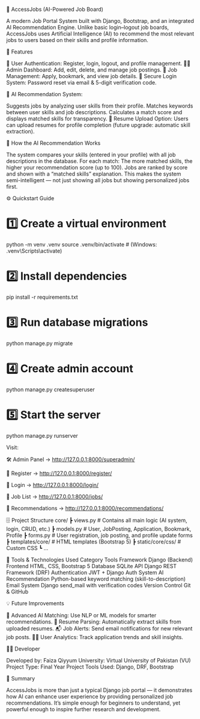 🧠 AccessJobs (AI-Powered Job Board)

A modern Job Portal System built with Django, Bootstrap, and an integrated AI Recommendation Engine.
Unlike basic login–logout job boards, AccessJobs uses Artificial Intelligence (AI) to recommend the most relevant jobs to users based on their skills and profile information.

🚀 Features

🧩 User Authentication: Register, login, logout, and profile management.
👩‍💼 Admin Dashboard: Add, edit, delete, and manage job postings.
💼 Job Management: Apply, bookmark, and view job details.
🔐 Secure Login System: Password reset via email & 5-digit verification code.

🌟 AI Recommendation System:

Suggests jobs by analyzing user skills from their profile.
Matches keywords between user skills and job descriptions.
Calculates a match score and displays matched skills for transparency.
📄 Resume Upload Option: Users can upload resumes for profile completion (future upgrade: automatic skill extraction).

🧠 How the AI Recommendation Works

The system compares your skills (entered in your profile) with all job descriptions in the database.
For each match:
The more matched skills, the higher your recommendation score (up to 100).
Jobs are ranked by score and shown with a “matched skills” explanation.
This makes the system semi-intelligent — not just showing all jobs but showing personalized jobs first.

⚙️ Quickstart Guide
# 1️⃣ Create a virtual environment
python -m venv .venv
source .venv/bin/activate  # (Windows: .venv\Scripts\activate)

# 2️⃣ Install dependencies
pip install -r requirements.txt

# 3️⃣ Run database migrations
python manage.py migrate

# 4️⃣ Create admin account
python manage.py createsuperuser

# 5️⃣ Start the server
python manage.py runserver

Visit:

🛠️ Admin Panel → http://127.0.0.1:8000/superadmin/

👤 Register → http://127.0.0.1:8000/register/

🔑 Login → http://127.0.0.1:8000/login/

💼 Job List → http://127.0.0.1:8000/jobs/

🤖 Recommendations → http://127.0.0.1:8000/recommendations/

🗄️ Project Structure
core/
 ┣ views.py               # Contains all main logic (AI system, login, CRUD, etc.)
 ┣ models.py              # User, JobPosting, Application, Bookmark, Profile
 ┣ forms.py               # User registration, job posting, and profile update forms
 ┣ templates/core/        # HTML templates (Bootstrap 5)
 ┣ static/core/css/       # Custom CSS
 ┗ ...

🧰 Tools & Technologies Used
Category	Tools
Framework	Django (Backend)
Frontend	HTML, CSS, Bootstrap 5
Database	SQLite
API	Django REST Framework (DRF)
Authentication	JWT + Django Auth System
AI Recommendation	Python-based keyword matching (skill-to-description)
Email System	Django send_mail with verification codes
Version Control	Git & GitHub

💡 Future Improvements

🤖 Advanced AI Matching: Use NLP or ML models for smarter recommendations.
📄 Resume Parsing: Automatically extract skills from uploaded resumes.
📬 Job Alerts: Send email notifications for new relevant job posts.
🧑‍💻 User Analytics: Track application trends and skill insights.


👩‍💻 Developer

Developed by: Faiza Qiyyum
University: Virtual University of Pakistan (VU)
Project Type: Final Year Project
Tools Used: Django, DRF, Bootstrap


🏁 Summary

AccessJobs is more than just a typical Django job portal —
it demonstrates how AI can enhance user experience by providing personalized job recommendations.
It’s simple enough for beginners to understand, yet powerful enough to inspire further research and development.